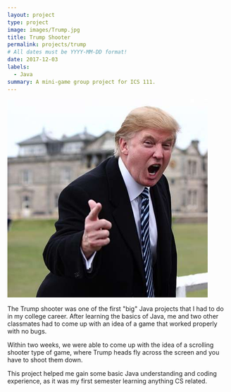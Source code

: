 ```yaml
---
layout: project
type: project
image: images/Trump.jpg
title: Trump Shooter
permalink: projects/trump
# All dates must be YYYY-MM-DD format!
date: 2017-12-03
labels:
  - Java
summary: A mini-game group project for ICS 111.
---
```


<img class="ui medium right floated rounded image" src="../images/TrumpYell.jpg">

The Trump shooter was one of the first "big" Java projects that I had to do in my college career. After learning the basics of Java, me and two other classmates had to come up with an idea of a game that worked properly with no bugs.

Within two weeks, we were able to come up with the idea of a scrolling shooter type of game, where Trump heads fly across the screen and you have to shoot them down.

This project helped me gain some basic Java understanding and coding experience, as it was my first semester learning anything CS related.
